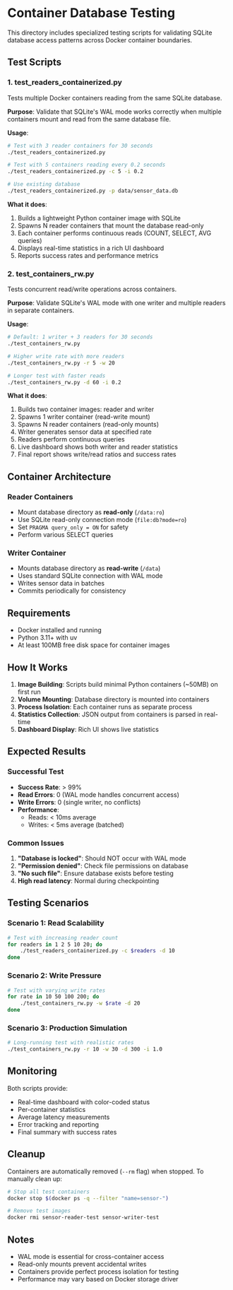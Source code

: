 # Container Database Testing

This directory includes specialized testing scripts for validating SQLite database access patterns across Docker container boundaries.

## Test Scripts

### 1. test_readers_containerized.py
Tests multiple Docker containers reading from the same SQLite database.

**Purpose**: Validate that SQLite's WAL mode works correctly when multiple containers mount and read from the same database file.

**Usage**:
```bash
# Test with 3 reader containers for 30 seconds
./test_readers_containerized.py

# Test with 5 containers reading every 0.2 seconds
./test_readers_containerized.py -c 5 -i 0.2

# Use existing database
./test_readers_containerized.py -p data/sensor_data.db
```

**What it does**:
1. Builds a lightweight Python container image with SQLite
2. Spawns N reader containers that mount the database read-only
3. Each container performs continuous reads (COUNT, SELECT, AVG queries)
4. Displays real-time statistics in a rich UI dashboard
5. Reports success rates and performance metrics

### 2. test_containers_rw.py
Tests concurrent read/write operations across containers.

**Purpose**: Validate SQLite's WAL mode with one writer and multiple readers in separate containers.

**Usage**:
```bash
# Default: 1 writer + 3 readers for 30 seconds
./test_containers_rw.py

# Higher write rate with more readers
./test_containers_rw.py -r 5 -w 20

# Longer test with faster reads
./test_containers_rw.py -d 60 -i 0.2
```

**What it does**:
1. Builds two container images: reader and writer
2. Spawns 1 writer container (read-write mount)
3. Spawns N reader containers (read-only mounts)
4. Writer generates sensor data at specified rate
5. Readers perform continuous queries
6. Live dashboard shows both writer and reader statistics
7. Final report shows write/read ratios and success rates

## Container Architecture

### Reader Containers
- Mount database directory as **read-only** (`/data:ro`)
- Use SQLite read-only connection mode (`file:db?mode=ro`)
- Set `PRAGMA query_only = ON` for safety
- Perform various SELECT queries

### Writer Container
- Mounts database directory as **read-write** (`/data`)
- Uses standard SQLite connection with WAL mode
- Writes sensor data in batches
- Commits periodically for consistency

## Requirements

- Docker installed and running
- Python 3.11+ with uv
- At least 100MB free disk space for container images

## How It Works

1. **Image Building**: Scripts build minimal Python containers (~50MB) on first run
2. **Volume Mounting**: Database directory is mounted into containers
3. **Process Isolation**: Each container runs as separate process
4. **Statistics Collection**: JSON output from containers is parsed in real-time
5. **Dashboard Display**: Rich UI shows live statistics

## Expected Results

### Successful Test
- **Success Rate**: > 99%
- **Read Errors**: 0 (WAL mode handles concurrent access)
- **Write Errors**: 0 (single writer, no conflicts)
- **Performance**:
  - Reads: < 10ms average
  - Writes: < 5ms average (batched)

### Common Issues

1. **"Database is locked"**: Should NOT occur with WAL mode
2. **"Permission denied"**: Check file permissions on database
3. **"No such file"**: Ensure database exists before testing
4. **High read latency**: Normal during checkpointing

## Testing Scenarios

### Scenario 1: Read Scalability
```bash
# Test with increasing reader count
for readers in 1 2 5 10 20; do
    ./test_readers_containerized.py -c $readers -d 10
done
```

### Scenario 2: Write Pressure
```bash
# Test with varying write rates
for rate in 10 50 100 200; do
    ./test_containers_rw.py -w $rate -d 20
done
```

### Scenario 3: Production Simulation
```bash
# Long-running test with realistic rates
./test_containers_rw.py -r 10 -w 30 -d 300 -i 1.0
```

## Monitoring

Both scripts provide:
- Real-time dashboard with color-coded status
- Per-container statistics
- Average latency measurements
- Error tracking and reporting
- Final summary with success rates

## Cleanup

Containers are automatically removed (`--rm` flag) when stopped.
To manually clean up:

```bash
# Stop all test containers
docker stop $(docker ps -q --filter "name=sensor-")

# Remove test images
docker rmi sensor-reader-test sensor-writer-test
```

## Notes

- WAL mode is essential for cross-container access
- Read-only mounts prevent accidental writes
- Containers provide perfect process isolation for testing
- Performance may vary based on Docker storage driver
